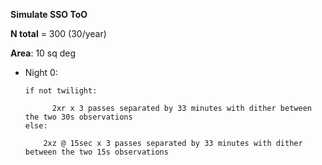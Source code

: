 

**Simulate SSO ToO**

**N total** = 300 (30/year)

**Area**: 10 sq deg

* Night 0:

      if not twilight:

            2xr x 3 passes separated by 33 minutes with dither between the two 30s observations
      else:

          2xz @ 15sec x 3 passes separated by 33 minutes with dither between the two 15s observations

